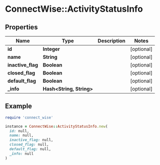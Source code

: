 # ConnectWise::ActivityStatusInfo

## Properties

| Name | Type | Description | Notes |
| ---- | ---- | ----------- | ----- |
| **id** | **Integer** |  | [optional] |
| **name** | **String** |  | [optional] |
| **inactive_flag** | **Boolean** |  | [optional] |
| **closed_flag** | **Boolean** |  | [optional] |
| **default_flag** | **Boolean** |  | [optional] |
| **_info** | **Hash&lt;String, String&gt;** |  | [optional] |

## Example

```ruby
require 'connect_wise'

instance = ConnectWise::ActivityStatusInfo.new(
  id: null,
  name: null,
  inactive_flag: null,
  closed_flag: null,
  default_flag: null,
  _info: null
)
```

